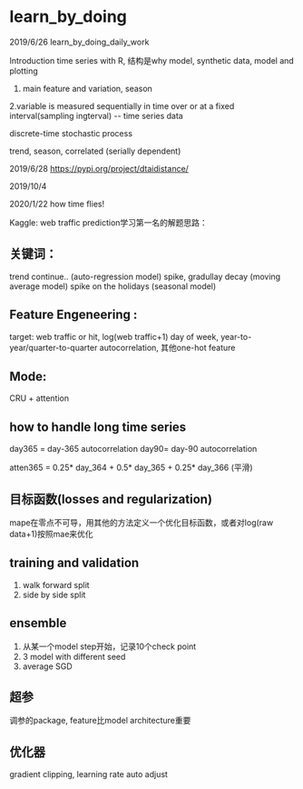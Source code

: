 # learn_by_doing

2019/6/26
learn_by_doing_daily_work

Introduction time series with R, 结构是why model, synthetic data, model and plotting 

1. main feature and variation, season

2.variable is measured sequentially in time over or at a fixed interval(sampling ingterval) -- time series data

discrete-time stochastic process

trend, season, correlated (serially dependent)


2019/6/28
https://pypi.org/project/dtaidistance/



2019/10/4


2020/1/22 how time flies! 

Kaggle: web traffic prediction学习第一名的解题思路：
## 关键词：
trend continue.. (auto-regression model)
spike, gradullay decay (moving average model)
spike on the holidays (seasonal model)

## Feature Engeneering :
target: web traffic or hit, log(web traffic+1)
day of week, year-to-year/quarter-to-quarter autocorrelation, 其他one-hot feature 

## Mode: 
CRU + attention 

## how to handle long time series 
day365 = day-365 autocorrelation 
day90= day-90 autocorrelation 

atten365 = 0.25* day_364 + 0.5* day_365 + 0.25* day_366 (平滑)

## 目标函数(losses and regularization)
mape在零点不可导，用其他的方法定义一个优化目标函数，或者对log(raw data+1)按照mae来优化

## training and validation 
1) walk forward split
2) side by side split 

## ensemble 
1) 从某一个model step开始，记录10个check point 
2) 3 model with different seed
3) average SGD

## 超参
调参的package, feature比model architecture重要

## 优化器
gradient clipping, learning rate auto adjust 














